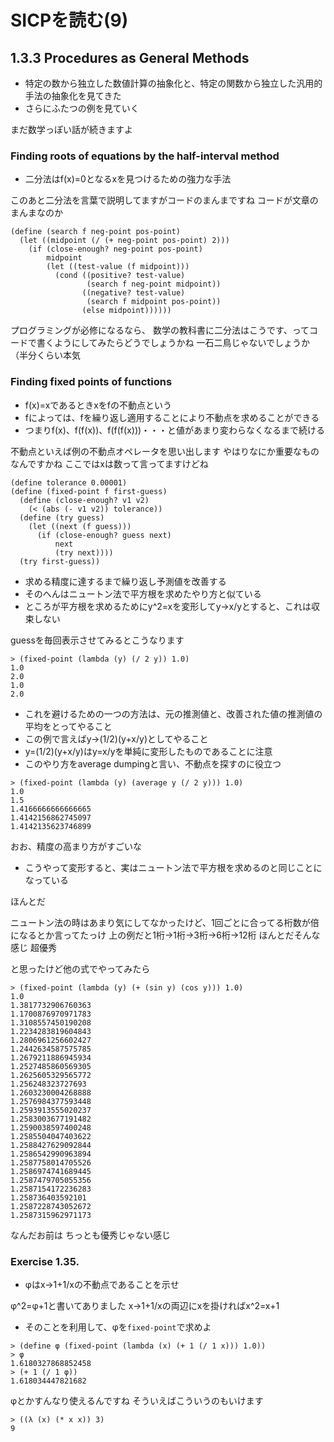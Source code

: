 # SICPを読む(9)

## 1.3.3 Procedures as General Methods

* 特定の数から独立した数値計算の抽象化と、特定の関数から独立した汎用的手法の抽象化を見てきた
* さらにふたつの例を見ていく

まだ数学っぽい話が続きますよ
### Finding roots of equations by the half-interval method

* 二分法はf(x)=0となるxを見つけるための強力な手法

このあと二分法を言葉で説明してますがコードのまんまですね
コードが文章のまんまなのか

```
(define (search f neg-point pos-point)
  (let ((midpoint (/ (+ neg-point pos-point) 2)))
    (if (close-enough? neg-point pos-point)
        midpoint
        (let ((test-value (f midpoint)))
          (cond ((positive? test-value)
                 (search f neg-point midpoint))
                ((negative? test-value)
                 (search f midpoint pos-point))
                (else midpoint))))))
```

プログラミングが必修になるなら、
数学の教科書に二分法はこうです、ってコードで書くようにしてみたらどうでしょうかね
一石二鳥じゃないでしょうか（半分くらい本気

### Finding fixed points of functions

* f(x)=xであるときxをfの不動点という
* fによっては、fを繰り返し適用することにより不動点を求めることができる
* つまりf(x)、f(f(x))、f(f(f(x)))・・・と値があまり変わらなくなるまで続ける

不動点といえば例の不動点オペレータを思い出します
やはりなにか重要なものなんですかね
ここではxは数って言ってますけどね

```
(define tolerance 0.00001)
(define (fixed-point f first-guess)
  (define (close-enough? v1 v2)
    (< (abs (- v1 v2)) tolerance))
  (define (try guess)
    (let ((next (f guess)))
      (if (close-enough? guess next)
          next
          (try next))))
  (try first-guess))
```

* 求める精度に達するまで繰り返し予測値を改善する
* そのへんはニュートン法で平方根を求めたやり方と似ている
* ところが平方根を求めるためにy^2=xを変形してy→x/yとすると、これは収束しない

guessを毎回表示させてみるとこうなります

```
> (fixed-point (lambda (y) (/ 2 y)) 1.0)
1.0
2.0
1.0
2.0
```

* これを避けるための一つの方法は、元の推測値と、改善された値の推測値の平均をとってやること
* この例で言えばy→(1/2)(y+x/y)としてやること
* y=(1/2)(y+x/y)はy=x/yを単純に変形したものであることに注意
* このやり方をaverage dumpingと言い、不動点を探すのに役立つ

```
> (fixed-point (lambda (y) (average y (/ 2 y))) 1.0)
1.0
1.5
1.4166666666666665
1.4142156862745097
1.4142135623746899
```

おお、精度の高まり方がすごいな

* こうやって変形すると、実はニュートン法で平方根を求めるのと同じことになっている

ほんとだ

ニュートン法の時はあまり気にしてなかったけど、1回ごとに合ってる桁数が倍になるとか言ってたっけ
上の例だと1桁→1桁→3桁→6桁→12桁
ほんとだそんな感じ
超優秀

と思ったけど他の式でやってみたら

```
> (fixed-point (lambda (y) (+ (sin y) (cos y))) 1.0)
1.0
1.3817732906760363
1.1700876970971783
1.3108557450190208
1.2234283819604843
1.2806961256602427
1.2442634587575785
1.2679211886945934
1.2527485860569305
1.2625605329565772
1.256248323727693
1.2603230004268888
1.2576984377593448
1.2593913555020237
1.2583003677191482
1.2590038597400248
1.2585504047403622
1.2588427629092844
1.2586542990963894
1.2587758014705526
1.2586974741689445
1.2587479705055356
1.2587154172236283
1.258736403592101
1.2587228743052672
1.2587315962971173
```

なんだお前は
ちっとも優秀じゃない感じ

### Exercise 1.35.

* φはx→1+1/xの不動点であることを示せ

φ^2=φ+1と書いてありました
x→1+1/xの両辺にxを掛ければx^2=x+1

* そのことを利用して、φを`fixed-point`で求めよ

```
> (define φ (fixed-point (lambda (x) (+ 1 (/ 1 x))) 1.0))
> φ
1.6180327868852458
> (+ 1 (/ 1 φ))
1.618034447821682
```

φとかすんなり使えるんですね
そういえばこういうのもいけます

```
> ((λ (x) (* x x)) 3)
9
```

